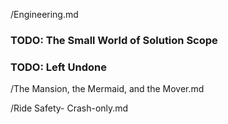 /Engineering.md

### TODO: The Small World of Solution Scope

### TODO: Left Undone

/The Mansion, the Mermaid, and the Mover.md

/Ride Safety- Crash-only.md